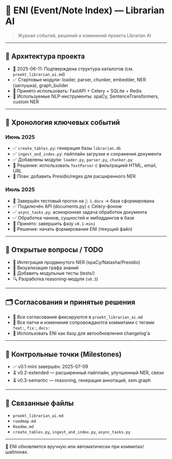 # 📘 ENI (Event/Note Index) — Librarian AI

> Журнал событий, решений и изменений проекта Librarian AI

---

## 🧱 Архитектура проекта

* 📆 2025-06-11: Подтверждена структура каталогов (см. `proekt_librarian_ai.md`)
* ✅ Стартовые модули: loader, parser, chunker, embedder, NER (заглушка), graph\_builder
* 🧩 Принято использовать: FastAPI + Celery + SQLite + Redis
* 📌 Используемые NLP-инструменты: spaCy, SentenceTransformers, custom NER

---

## 📅 Хронология ключевых событий

### Июнь 2025

* ✅ `create_tables.py`: генерация базы `librarian.db`
* ✅ `ingest_and_index.py`: пайплайн загрузки и сохранения документа
* ✅ Добавлены модули: `loader.py`, `parser.py`, `chunker.py`
* 📌 Решение: использовать `TextParser` с фильтрацией HTML, email, URL
* 🧠 План: добавить Presidio/regex для расширенного NER

### Июль 2025

* 🧪 Завершён тестовый прогон на `🔗 1.docx` → база сформирована
* ✅ Подключён API (documents.py) с Celery-фоном
* ✅ `async_tasks.py`: асинхронная задача обработки документа
* ✅ Обработка чанков, сущностей и эмбеддингов в базе
* 📌 Принято: завершить фазу `v0.1-mini`
* 📌 Решение: начать формирование ENI (текущий файл)

---

## 🚧 Открытые вопросы / TODO

* 🔄 Интеграция продвинутого NER (spaCy/Natasha/Presidio)
* 🔗 Визуализация графа знаний
* 🧪 Добавить модульные тесты (tests/)
* 🔍 Разработка reasoning-модуля (`v0.3`)

---

## 🗂️ Согласования и принятые решения

* 📎 Все согласования фиксируются в `proekt_librarian_ai.md`
* 🔖 Все патчи и изменения сопровождаются коммитами с тегами `feat:`, `fix:`, `docs:`
* 📌 Использовать ENI как базу для автообновления changelog'а

---

## 📍 Контрольные точки (Milestones)

* ✅ v0.1-mini завершён: 2025-07-09
* ⏳ v0.2-extended — расширенный пайплайн, улучшенный NER, связи
* ⏳ v0.3-semantic — reasoning, генерация аннотаций, sem.graph

---

## 🧩 Связанные файлы

* `proekt_librarian_ai.md`
* `roadmap.md`
* `Readme.md`
* `create_tables.py`, `ingest_and_index.py`, `async_tasks.py`

---

📌 ENI обновляется вручную или автоматически при коммитах/шаблонах.
